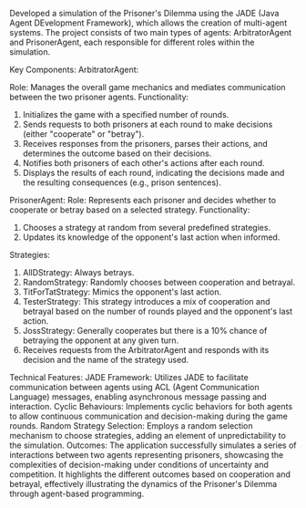 Developed a simulation of the Prisoner's Dilemma using the JADE (Java Agent DEvelopment Framework), which allows the creation of multi-agent systems. The project consists of two main types of agents: ArbitratorAgent and PrisonerAgent, each responsible for different roles within the simulation.

Key Components:
ArbitratorAgent:

Role: Manages the overall game mechanics and mediates communication between the two prisoner agents.
Functionality:
1. Initializes the game with a specified number of rounds.
2. Sends requests to both prisoners at each round to make decisions (either "cooperate" or "betray").
3. Receives responses from the prisoners, parses their actions, and determines the outcome based on their decisions.
4. Notifies both prisoners of each other's actions after each round.
5. Displays the results of each round, indicating the decisions made and the resulting consequences (e.g., prison sentences).


PrisonerAgent:
Role: Represents each prisoner and decides whether to cooperate or betray based on a selected strategy.
Functionality:
1. Chooses a strategy at random from several predefined strategies.
2. Updates its knowledge of the opponent's last action when informed.


Strategies:
  1. AllDStrategy: Always betrays.
  2. RandomStrategy: Randomly chooses between cooperation and betrayal.
  3. TitForTatStrategy: Mimics the opponent's last action.
  4. TesterStrategy: This strategy introduces a mix of cooperation and betrayal based on the number of rounds played and the opponent's last action.
  5. JossStrategy: Generally cooperates but there is a 10% chance of betraying the opponent at any given turn.
  6. Receives requests from the ArbitratorAgent and responds with its decision and the name of the strategy used.

   
Technical Features:
JADE Framework: Utilizes JADE to facilitate communication between agents using ACL (Agent Communication Language) messages, enabling asynchronous message passing and interaction.
Cyclic Behaviours: Implements cyclic behaviors for both agents to allow continuous communication and decision-making during the game rounds.
Random Strategy Selection: Employs a random selection mechanism to choose strategies, adding an element of unpredictability to the simulation.
Outcomes:
The application successfully simulates a series of interactions between two agents representing prisoners, showcasing the complexities of decision-making under conditions of uncertainty and competition.
It highlights the different outcomes based on cooperation and betrayal, effectively illustrating the dynamics of the Prisoner's Dilemma through agent-based programming.
